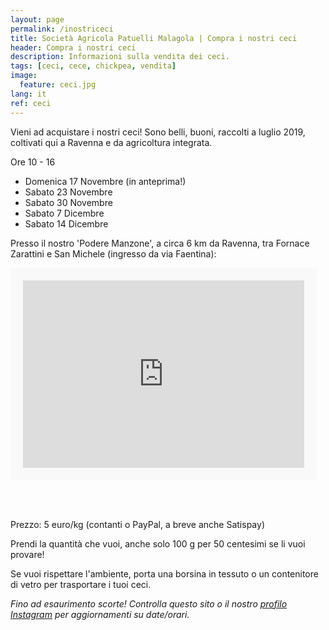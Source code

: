 ```yaml
---
layout: page
permalink: /inostriceci
title: Società Agricola Patuelli Malagola | Compra i nostri ceci
header: Compra i nostri ceci
description: Informazioni sulla vendita dei ceci.
tags: [ceci, cece, chickpea, vendita]
image:
  feature: ceci.jpg
lang: it
ref: ceci
---
```


Vieni ad acquistare i nostri ceci! Sono belli, buoni, raccolti a luglio 2019, coltivati qui a Ravenna e da agricoltura integrata.

Ore 10 - 16    

- Domenica 17 Novembre (in anteprima!)    
- Sabato 23 Novembre   
- Sabato 30 Novembre   
- Sabato 7 Dicembre   
- Sabato 14 Dicembre   


Presso il nostro 'Podere Manzone', a circa 6 km da Ravenna, tra Fornace Zarattini e San Michele (ingresso da via Faentina):
<div class="google-maps">
    <iframe src="https://www.google.com/maps/embed?pb=!1m18!1m12!1m3!1d2850.0693557292234!2d12.1238910378432!3d44.41122250936051!2m3!1f0!2f0!3f0!3m2!1i1024!2i768!4f13.1!3m3!1m2!1s0x0%3A0x3e5fd4009879610e!2sSociet%C3%A0+Agricola+Patuelli+Malagola+di+Giuliani+Sandra+S.s.!5e0!3m2!1sit!2sit!4v1554709844689!5m2!1sit!2sit" width="450" height="300" frameborder="0" style="border:20px solid #f9f9f9" allowfullscreen></iframe>
</div> 

<br/><br/>

Prezzo: 5 euro/kg (contanti o PayPal, a breve anche Satispay)   

Prendi la quantità che vuoi, anche solo 100 g per 50 centesimi se li vuoi provare!

Se vuoi rispettare l'ambiente, porta una borsina in tessuto o un contenitore di vetro per trasportare i tuoi ceci.   

*Fino ad esaurimento scorte! Controlla questo sito o il nostro [profilo Instagram](https://www.instagram.com/patuellimalagola/) per aggiornamenti su date/orari.*


